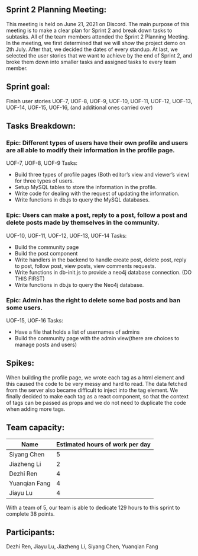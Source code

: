 ## Sprint 2 Planning Meeting: 
This meeting is held on June 21, 2021 on Discord. The main purpose of this meeting is to make a clear plan for Sprint 2 and break down tasks to subtasks. All of the team members attended the Sprint 2 Planning Meeting. In the meeting, we first determined that we will show the project demo on 2th July. After that, we decided the dates of every standup. At last, we selected the user stories that we want to achieve by the end of Sprint 2, and broke them down into smaller tasks and assigned tasks to every team member.


## Sprint goal:
Finish user stories UOF-7, UOF-8, UOF-9, UOF-10, UOF-11, UOF-12, UOF-13,  UOF-14,  UOF-15,  UOF-16, (and additional ones carried over)


## Tasks Breakdown:

### Epic: Different types of users have their own profile and users are all able to modify their information in the profile page.
UOF-7, UOF-8, UOF-9
Tasks:
- Build three types of profile pages (Both editor’s view and viewer’s view) for three types of users.
- Setup MySQL tables to store the information in the profile.
- Write code for dealing with the request of updating the information. 
- Write functions in db.js to query the MySQL databases.


### Epic: Users can make a post, reply to a post, follow a post and delete posts made by themselves in the community.
UOF-10, UOF-11, UOF-12, UOF-13,  UOF-14
Tasks:
- Build the community page
- Build the post component
- Write handlers in the backend to handle create post, delete post, reply to post, follow post, view posts, view comments requests.
- Write functions in db-init.js to provide a neo4j database connection. (DO THIS FIRST)
- Write functions in db.js to query the Neo4j database.


### Epic: Admin has the right to delete some bad posts and ban some users.
UOF-15,  UOF-16
Tasks:
- Have a file that holds a list of usernames of admins
- Build the community page with the admin view(there are choices to manage posts and users)


## Spikes:
When building the profile page, we wrote each tag as a html element and this caused the code to be very messy and hard to read. The data fetched from the server also became difficult to inject into the tag element. We finally decided to make each tag as a react component, so that the context of tags can be passed as props and we do not need to duplicate the code when adding more tags.


## Team capacity:
| Name | Estimated hours of work per day |
| --- | --- |
| Siyang Chen | 5 |
| Jiazheng Li | 2 |
| Dezhi Ren | 4 |
| Yuanqian Fang | 4 |
| Jiayu Lu | 4 |

With a team of 5, our team is able to dedicate 129 hours to this sprint to complete 38 points. 

## Participants: 
Dezhi Ren, Jiayu Lu, Jiazheng Li, Siyang Chen, Yuanqian Fang
